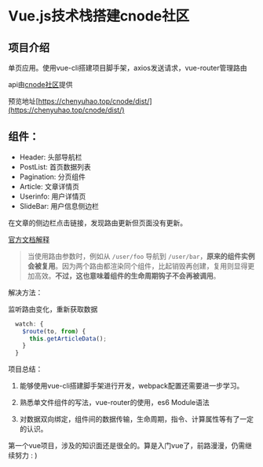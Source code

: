 # Vue.js技术栈搭建cnode社区

## 项目介绍

单页应用。使用vue-cli搭建项目脚手架，axios发送请求，vue-router管理路由

api由[cnode社区](https://cnodejs.org/api)提供

预览地址[https://chenyuhao.top/cnode/dist/](https://chenyuhao.top/cnode/dist/)

## 组件：

- Header: 头部导航栏
- PostList: 首页数据列表
- Pagination: 分页组件
- Article: 文章详情页
- Userinfo: 用户详情页
- SlideBar: 用户信息侧边栏

在文章的侧边栏点击链接，发现路由更新但页面没有更新。

[官方文档解释](https://router.vuejs.org/zh/guide/essentials/dynamic-matching.html#%E5%93%8D%E5%BA%94%E8%B7%AF%E7%94%B1%E5%8F%82%E6%95%B0%E7%9A%84%E5%8F%98%E5%8C%96)

> 当使用路由参数时，例如从 `/user/foo` 导航到 `/user/bar`，**原来的组件实例会被复用**。因为两个路由都渲染同个组件，比起销毁再创建，复用则显得更加高效。**不过，这也意味着组件的生命周期钩子不会再被调用**。

解决方法：

监听路由变化，重新获取数据

```javascript
  watch: {
    $route(to, from) {
      this.getArticleData();
    }
  }
```

项目总结：

1. 能够使用vue-cli搭建脚手架进行开发，webpack配置还需要进一步学习。

2. 熟悉单文件组件的写法，vue-router的使用，es6 Module语法

3. 对数据双向绑定，组件间的数据传输，生命周期，指令、计算属性等有了一定的认识。

   
第一个vue项目，涉及的知识面还是很全的。算是入门vue了，前路漫漫，仍需继续努力 : )